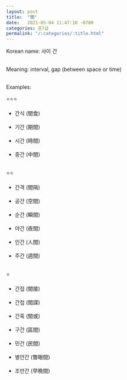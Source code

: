```yaml
---
layout: post
title:  "間"
date:   2021-05-04 11:47:10 -0700
categories: 준7급
permalink: "/:categories/:title.html"
---
```


Korean name: 사이 간 <br><br>

Meaning: interval, gap (between space or time) <br><br>

Examples:

⭐⭐⭐
* 간식 (間食) <br><br>
* 기간 (期間) <br><br>
* 시간 (時間) <br><br>
* 중간 (中間) <br><br>

⭐⭐
* 간격 (間隔) <br><br>
* 공간 (空間) <br><br>
* 순간 (瞬間) <br><br>
* 야간 (夜間) <br><br>
* 인간 (人間) <br><br>
* 주간 (週間)	<br><br>

⭐
* 간접 (間接) <br><br>
* 간첩 (間諜) <br><br>
* 간혹 (間或) <br><br>
* 구간 (區間) <br><br>
* 민간 (民間) <br><br>
* 별안간 (瞥眼間) <br><br>
* 조만간 (早晩間) <br><br>

